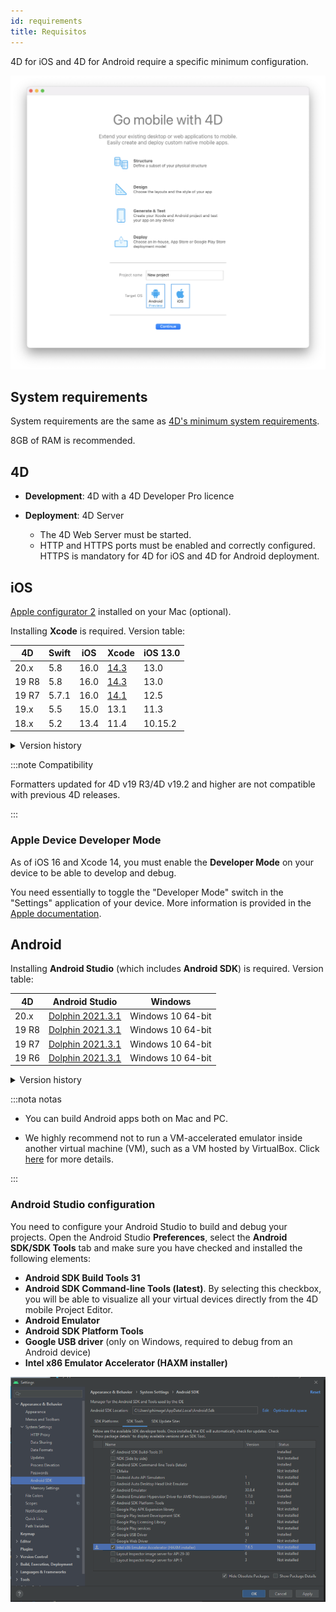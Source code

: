 ```yaml
---
id: requirements
title: Requisitos
---
```


4D for iOS and 4D for Android require a specific minimum configuration.

![Welcome page](img/welcome-page.png)


## System requirements

System requirements are the same as [4D's minimum system requirements](https://us.4d.com/product-download/Feature-Release).

8GB of RAM is recommended.



## 4D

- **Development**: 4D with a 4D Developer Pro licence

- **Deployment**: 4D Server
    - The 4D Web Server must be started.
    - HTTP and HTTPS ports must be enabled and correctly configured. HTTPS is mandatory for 4D for iOS and 4D for Android deployment.


## iOS

[Apple configurator 2](https://itunes.apple.com/us/app/apple-configurator-2/id1037126344) installed on your Mac (optional).

Installing **Xcode** is required. Version table:

| 4D    | Swift | iOS  | Xcode                                                                                                         | iOS 13.0 |
| ----- | ----- | ---- | ------------------------------------------------------------------------------------------------------------- | -------- |
| 20.x  | 5.8   | 16.0 | [14.3](https://developer.apple.com/services-account/download?path=/Developer_Tools/Xcode_14.3/Xcode_14.3.xip) | 13.0     |
| 19 R8 | 5.8   | 16.0 | [14.3](https://developer.apple.com/services-account/download?path=/Developer_Tools/Xcode_14.3/Xcode_14.3.xip) | 13.0     |
| 19 R7 | 5.7.1 | 16.0 | [14.1](https://developer.apple.com/services-account/download?path=/Developer_Tools/Xcode_14.1/Xcode_14.1.xip) | 12.5     |
| 19.x  | 5.5   | 15.0 | 13.1                                                                                                          | 11.3     |
| 18.x  | 5.2   | 13.4 | 11.4                                                                                                          | 10.15.2  |

<details><summary>Version history</summary>

| 4D           | Swift | iOS  | Xcode  | iOS 13.0 |
| ------------ | ----- | ---- | ------ | -------- |
| 19 R6        | 5.7   | 16.0 | 14.0   | 12.5     |
| 19 R5        | 5.6.1 | 15.5 | 13.4   | 12.2     |
| 19 R4        | 5.6   | 15.4 | 13.3   | 12.2     |
| 19 R3        | 5.5.2 | 15.2 | 13.2.1 | 11.3     |
| 19 R2        | 5.5   | 15.0 | 13.1   | 11.3     |
| 19           | 5.5   | 15.0 | 13.1   | 11.3     |
| 18 R6        | 5.3.2 | 14.4 | 12.4   | 10.15.4  |
| 18 R5 & 18.3 | 5.3   | 14.2 | 12.2   | 10.15.4  |
| 18 R4        | 5.3   | 14.0 | 12.0   | 10.15.4  |
| 18 R3        | 5.2.4 | 13.5 | 11.5   | 10.15.2  |
| 18.2         | 5.2   | 13.4 | 11.4   | 10.15.2  |
| 18.1         | 5.1.3 | 13.3 | 11.3.1 | 10.14.4  |
| 18 R2        | 5.1.3 | 13.3 | 11.3.1 | 10.14.4  |
| 18           | 5.1   | 13.2 | 11.2   | 10.14.4  |
| 17 R6        | 5.0   | 12.2 | 10.2.1 | 10.14.4  |
| 17 R5        | 4.2.1 | 12.2 | 10.2   | 10.14.3  |
| 17 R4        | 4.2.1 | 12   | 10.1   | 10.13.6  |
| 17 R3        | 4.2   | 12   | 10.0   | 10.13.6  |
| 17 R2        | 4.1.2 | 11.4 | 9.4    | 10.13.2  |
| 17 R2        | 4.1   | 11.3 | 9.3.1  | 10.13.2  |
</details>

:::note Compatibility

Formatters updated for 4D v19 R3/4D v19.2 and higher are not compatible with previous 4D releases.

:::

### Apple Device Developer Mode

As of iOS 16 and Xcode 14, you must enable the **Developer Mode** on your device to be able to develop and debug.

You need essentially to toggle the "Developer Mode" switch in the "Settings" application of your device. More information is provided in the [Apple documentation](https://developer.apple.com/documentation/xcode/enabling-developer-mode-on-a-device).


## Android

Installing **Android Studio** (which includes **Android SDK**) is required. Version table:

| 4D    | Android Studio                                                   | Windows           |
| ----- | ---------------------------------------------------------------- | ----------------- |
| 20.x  | [Dolphin 2021.3.1](https://developer.android.com/studio/archive) | Windows 10 64-bit |
| 19 R8 | [Dolphin 2021.3.1](https://developer.android.com/studio/archive) | Windows 10 64-bit |
| 19 R7 | [Dolphin 2021.3.1](https://developer.android.com/studio/archive) | Windows 10 64-bit |
| 19 R6 | [Dolphin 2021.3.1](https://developer.android.com/studio/archive) | Windows 10 64-bit |


<details><summary>Version history</summary>

| 4D    | Android Studio                                                      | Windows           |
| ----- | ------------------------------------------------------------------- | ----------------- |
| 19 R5 | [Arctic fox 2020.3.1](https://developer.android.com/studio/archive) | Windows 10 64-bit |
| 19 R4 | Arctic fox 2020.3.1                                                 | Windows 10 64-bit |
| 19 R3 | Arctic fox 2020.3.1                                                 | Windows 10 64-bit |
| 19 R2 | 4.1.2                                                               | Windows 10 64-bit |
</details>


:::nota notas

- You can build Android apps both on Mac and PC.

- We highly recommend not to run a VM-accelerated emulator inside another virtual machine (VM), such as a VM hosted by VirtualBox. Click [here](https://developer.android.com/studio/run/emulator-acceleration) for more details.

:::

### Android Studio configuration

You need to configure your Android Studio to build and debug your projects. Open the Android Studio **Preferences**, select the **Android SDK/SDK Tools** tab and make sure you have checked and installed the following elements:

- **Android SDK Build Tools 31**
- **Android SDK Command-line Tools (latest)**. By selecting this checkbox, you will be able to visualize all your virtual devices directly from the 4D mobile Project Editor.
- **Android Emulator**
- **Android SDK Platform Tools**
- **Google USB driver** (only on Windows, required to debug from an Android device)
- **Intel x86 Emulator Accelerator (HAXM installer)**

![Android-Studio-Settings](img/AndroidCaptureSetting.png)










